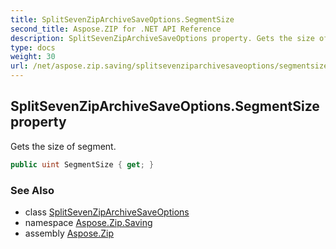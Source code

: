 ```yaml
---
title: SplitSevenZipArchiveSaveOptions.SegmentSize
second_title: Aspose.ZIP for .NET API Reference
description: SplitSevenZipArchiveSaveOptions property. Gets the size of segment
type: docs
weight: 30
url: /net/aspose.zip.saving/splitsevenziparchivesaveoptions/segmentsize/
---
```

## SplitSevenZipArchiveSaveOptions.SegmentSize property

Gets the size of segment.

```csharp
public uint SegmentSize { get; }
```

### See Also

* class [SplitSevenZipArchiveSaveOptions](../)
* namespace [Aspose.Zip.Saving](../../splitsevenziparchivesaveoptions/)
* assembly [Aspose.Zip](../../../)


